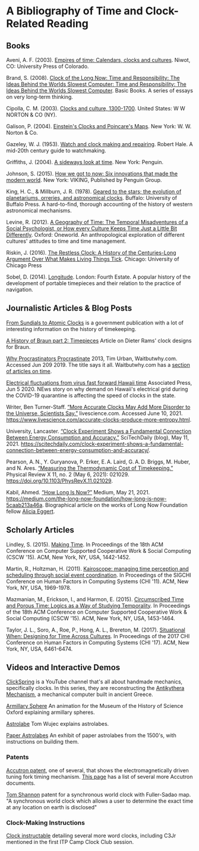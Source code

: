 # A Bibliography of Time and Clock-Related Reading

## Books
Aveni, A. F. (2003). [Empires of time: Calendars, clocks and cultures](https://www.amazon.com/Empires-Time-Calendars-Cultures-Mesoamerican/dp/0870816721/ref=sr_1_1?ie=UTF8&qid=1529660043&sr=8-1&keywords=empires+of+time). Niwot, CO: University Press of Colorado.

Brand, S. (2008). [Clock of the Long Now: Time and Responsibility: The Ideas Behind the Worlds Slowest Computer: Time and Responsibility: The Ideas Behind the Worlds Slowest Computer](http://longnow.org/store/clock-long-now-time-and-responsibility-stewart-brand/). Basic Books. A series of essays on very long-term thinking.

Cipolla, C. M. (2003). [Clocks and culture, 1300-1700](https://www.amazon.com/Clocks-Culture-1300-1700-Norton-Library/dp/0393324435). United States: W W NORTON & CO (NY).

Galison, P. (2004). [Einstein's Clocks and Poincare's Maps](https://www.amazon.com/Einsteins-Clocks-Poincares-Maps-Empires-ebook/dp/B00F166EPS/ref=mt_kindle?_encoding=UTF8&me=&qid=1529661109). New York: W. W. Norton & Co.

Gazeley, W. J. (1953). [Watch and clock making and repairing](https://www.amazon.com/Watch-Clock-Making-Repairing-Gazeley/dp/0709049951). Robert Hale. A mid-20th century guide to watchmaking. 

Griffiths, J. (2004). [A sideways look at time](https://www.amazon.com/Sideways-Look-at-Time/dp/1585423068). New York: Penguin.

Johnson, S. (2015). [How we got to now: Six innovations that made the modern world](https://www.amazon.com/How-We-Got-Now-Innovations-ebook/dp/B00INIXU5I/ref=mt_kindle?_encoding=UTF8&me=&qid=1529660991). New York: VIKING, Published by Penguin Group.

King, H. C., & Millburn, J. R. (1978). [Geared to the stars; the evolution of planetariums, orreries, and astronomical clocks](https://archive.org/details/gearedtostarsevo00king). Buffalo: University of Buffalo Press. A hard-to-find, thorough accounting of the history of western astronomical mechanisms.

Levine, R. (2012). [A Geography of Time: The Temporal Misadventures of a Social Psychologist, or How every Culture Keeps Time Just a Little Bit Differently](https://www.basicbooks.com/titles/robert-n-levine/a-geography-of-time/9780786722532/). Oxford: Oneworld. An anthropological exploration of different cultures' attitudes to time and time management.

Riskin, J. (2016). [The Restless Clock: A History of the Centuries-Long Argument Over What Makes Living Things Tick](http://press.uchicago.edu/ucp/books/book/chicago/R/bo21519800.html). Chicago: University of Chicago Press

Sobel, D. (2014). [Longitude](https://www.amazon.com/Longitude-Genius-Greatest-Scientific-Problem/dp/080271529X/ref=sr_1_1?s=books&ie=UTF8&qid=1529590789&sr=1-1&keywords=longitude). London: Fourth Estate. A popular history of the development of portable timepieces and their relation to the practice of navigation. 

## Journalistic Articles & Blog Posts
[From Sundials to Atomic Clocks](http://www.nist.gov/pml/general/upload/1796.pdf) is a government publication with a lot of interesting information on the history of timekeeping.

[A History of Braun part 2: Timepieces](http://www.core77.com/posts/24660/a-history-of-braun-design-part-2-timepieces-24660) Article on Dieter Rams' clock designs for Braun.

[Why Procrastinators Procrastinate](https://waitbutwhy.com/2013/10/why-procrastinators-procrastinate.html) 2013, Tim Urban, Waitbutwhy.com. Accessed Jun 209 2019. The title says it all. Waitbutwhy.com has a [section of articles on time](https://waitbutwhy.com/?s=time). 

[Electrical fluctuations from virus fast forward Hawaii time](https://abc3340.com/news/offbeat/electrical-fluctuations-from-virus-fast-forward-hawaii-time) Associated Press, Jun 5 2020. NEws story on why demand on Hawaii's electrical grid during the COVID-19 quarantine is affecting the speed of clocks in the state.

Writer, Ben Turner-Staff. [“More Accurate Clocks May Add More Disorder to the Universe, Scientists Say.”](https://www.livescience.com/accurate-clocks-produce-more-entropy.html) livescience.com. Accessed June 10, 2021. https://www.livescience.com/accurate-clocks-produce-more-entropy.html.

University, Lancaster. [“Clock Experiment Shows a Fundamental Connection Between Energy Consumption and Accuracy.”](https://scitechdaily.com/clock-experiment-shows-a-fundamental-connection-between-energy-consumption-and-accuracy/) SciTechDaily (blog), May 11, 2021. https://scitechdaily.com/clock-experiment-shows-a-fundamental-connection-between-energy-consumption-and-accuracy/.

Pearson, A. N., Y. Guryanova, P. Erker, E. A. Laird, G. A. D. Briggs, M. Huber, and N. Ares. [“Measuring the Thermodynamic Cost of Timekeeping.”](https://doi.org/10.1103/PhysRevX.11.021029) Physical Review X 11, no. 2 (May 6, 2021): 021029. https://doi.org/10.1103/PhysRevX.11.021029.

Kabil, Ahmed. [“How Long Is Now?”](https://medium.com/the-long-now-foundation/how-long-is-now-5caab213a46a) Medium, May 21, 2021. https://medium.com/the-long-now-foundation/how-long-is-now-5caab213a46a. Biographical article on the works of Long Now Foundation fellow [Alicia Eggert](https://longnow.org/people/associate/aliciaeggert/).


## Scholarly Articles

Lindley, S. (2015). [Making Time](https://dl.acm.org/citation.cfm?doid=2675133.2675157). In Proceedings of the 18th ACM Conference on Computer Supported Cooperative Work & Social Computing (CSCW '15). ACM, New York, NY, USA, 1442-1452.

Martin, R., Holtzman, H. (2011). [Kairoscope: managing time perception and scheduling through social event coordination](https://dl.acm.org/citation.cfm?doid=1978942.1979227). In Proceedings of the SIGCHI Conference on Human Factors in Computing Systems (CHI '11). ACM, New York, NY, USA, 1969-1978.

Mazmanian, M., Erickson, I., and Harmon, E. (2015). [Circumscribed Time and Porous Time: Logics as a Way of Studying Temporality](http://dl.acm.org/citation.cfm?id=2675231 ). In Proceedings of the 18th ACM Conference on Computer Supported Cooperative Work & Social Computing (CSCW '15). ACM, New York, NY, USA, 1453-1464.


Taylor, J. L., Soro, A., Roe, P., Hong, A. L., Brereton, M. (2017). [Situational When: Designing for Time Across Cultures](https://doi.org/10.1145/3025453.3025936 ). In Proceedings of the 2017 CHI Conference on Human Factors in Computing Systems (CHI '17). ACM, New York, NY, USA, 6461-6474.

## Videos and Interactive Demos

[ClickSpring](https://www.youtube.com/channel/UCworsKCR-Sx6R6-BnIjS2MA) is a YouTube channel that's all about handmade mechanics, specifically clocks. In this series, they  are reconstructing the [Antikythera Mechanism](https://en.wikipedia.org/wiki/Antikythera_mechanism), a mechanical computer built in ancient Greece.

[Armillary Sphere](https://vimeo.com/55019500) An animation for the Museum of the History of Science Oxford explaining armillary spheres.

[Astrolabe](https://www.ted.com/talks/tom_wujec_demos_the_13th_century_astrolabe#t-2360) Tom Wujec explains astrolabes.

[Paper Astrolabes](http://www.mhs.ox.ac.uk/students/03to04/Astrolabes/Starholder_intro.html) An exhibit of paper astrolabes from the 1500's, with instructions on building them.

### Patents 
[Accutron patent](http://www.decadecounter.com/accutron/US3162006.pdf), one of several, that shows the electromagnetically driven tuning fork timing mechanism. [This page](http://www.decadecounter.com/accutron/docs.htm) has a list of several more Accutron documents.

[Tom Shannon](http://www.google.com/patents/US4579460) patent for a synchronous world clock with Fuller-Sadao map. "A synchronous world clock which allows a user to determine the exact time at any location on earth is disclosed"

### Clock-Making Instructions
[Clock instructable](http://www.instructables.com/id/How-to-build-C3Jr-a-sophisticated-word-clock/) detailing several more word clocks, including C3Jr mentioned in the first ITP Camp Clock Club session.
